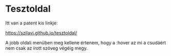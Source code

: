 # Tesztoldal

Itt van a patent kis linkje:

https://szilavi.github.io/tesztoldal/

A jobb oldali menüben meg kellene értenem, hogy a :hover az mi a csudáért nem csak az írott szöveg végéig megy.
